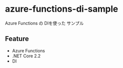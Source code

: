# azure-functions-di-sample
Azure Functions の DIを使った サンプル

## Feature
- Azure Functions
- .NET Core 2.2
- DI
